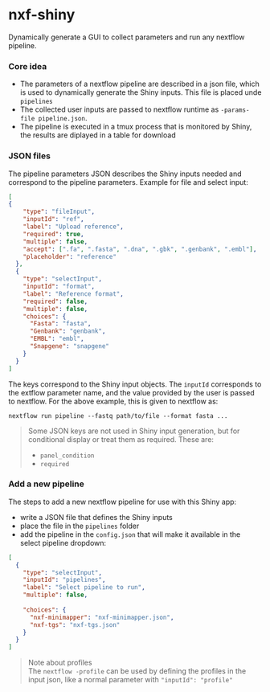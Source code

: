 # nxf-shiny
Dynamically generate a GUI to collect parameters and run any nextflow pipeline.

### Core idea
- The parameters of a nextflow pipeline are described in a json file, which is used to dynamically generate the 
Shiny inputs. This file is placed unde `pipelines`
- The collected user inputs are passed to nextflow runtime as `-params-file pipeline.json`.
- The pipeline is executed in a tmux process that is monitored by Shiny, the results are diplayed in a table for download

### JSON files
The pipeline parameters JSON describes the Shiny inputs needed and correspond to the pipeline parameters.
Example for file and select input:
```json
[
{
    "type": "fileInput",
    "inputId": "ref",
    "label": "Upload reference",
    "required": true,
    "multiple": false,
    "accept": [".fa", ".fasta", ".dna", ".gbk", ".genbank", ".embl"],
    "placeholder": "reference"
  },
  {
    "type": "selectInput",
    "inputId": "format",
    "label": "Reference format",
    "required": false,
    "multiple": false,
    "choices": {
      "Fasta": "fasta",
      "Genbank": "genbank",
      "EMBL": "embl",
      "Snapgene": "snapgene"
    }
  }
]
```
The keys correspond to the Shiny input objects.
The `inputId` corresponds to the extflow parameter name, and the value provided by the user is passed to nextflow.
For the above example, this is given to nextflow as:
```
nextflow run pipeline --fastq path/to/file --format fasta ...
```
> Some JSON keys are not used in Shiny input generation, but for conditional display or treat them as required. These are:
> - `panel_condition`
> - `required`

### Add a new pipeline
The steps to add a new nextflow pipeline for use with this Shiny app:
- write a JSON file that defines the Shiny inputs 
- place the file in the `pipelines` folder
- add the pipeline in the `config.json` that will make it available in the select pipeline dropdown:

```json
[
  {
    "type": "selectInput",
    "inputId": "pipelines",
    "label": "Select pipeline to run",
    "multiple": false,
    
    "choices": {
      "nxf-minimapper": "nxf-minimapper.json",
      "nxf-tgs": "nxf-tgs.json"
    }
  }
]
```

>Note about profiles   
The `nextflow -profile` can be used by defining the profiles in the input json, like a normal parameter with `"inputId": "profile"` 